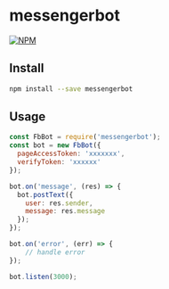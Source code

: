 messengerbot
=======

[![NPM](https://nodei.co/npm/messengerbot.png?mini=true)](https://nodei.co/npm/messengerbot/)

## Install

```sh
npm install --save messengerbot
```

## Usage

```javascript
const FbBot = require('messengerbot');
const bot = new FbBot({
  pageAccessToken: 'xxxxxxx',
  verifyToken: 'xxxxxx'
});

bot.on('message', (res) => {
  bot.postText({
    user: res.sender,
    message: res.message
  });
});

bot.on('error', (err) => {
    // handle error
});

bot.listen(3000);
```
